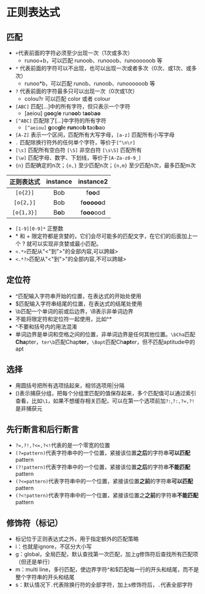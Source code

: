 # 正则表达式

## 匹配

- `+`代表前面的字符必须至少出现一次（1次或多次）
  - runoo+b，可以匹配 runoob、runooob、runoooooob 等
- `*` 代表前面的字符可以不出现，也可以出现一次或者多次（0次、或1次、或多次）
  - runoo*b，可以匹配 runob、runoob、runoooooob 等
- `?` 代表前面的字符最多只可以出现一次（0次或1次）
  - colou?r 可以匹配 color 或者 colour
- `[ABC]` 匹配[...]中的所有字符，但只表示一个字符
  - [aeiou] g**oo**gl**e** run**oo**b t**ao**b**ao**
- `[^ABC]` 匹配除了[...]中字符的所有字符
  - `[^aeiou]` **g**oo**gl**e **run**oo**b t**ao**b**ao
- `[A-Z]` 表示一个区间，匹配所有大写字母，`[a-z]` 匹配所有小写字母
- `.` 匹配除换行符外的任何单个字符，等价于`[^\n\r]`
- `[\s]` 匹配所有空白符 `[\S]` 非空白符 `[\s\S]` 匹配所有
- `[\w]` 匹配字母、数字、下划线，等价于`[A-Za-z0-9_]`
- `{n}` 匹配确定的n次；`{n,}` 至少匹配n次；`{n,m}` 至少匹配n次，最多匹配m次

| 正则表达式 | instance | instance2 |
|:---:|:---:|:---:|
|`[o{2}]`|Bob|f**oo**d|
|`[o{2,}]`|Bob|f**ooooo**d|
|`[o{1,3}]`|B**o**b|f**ooo**ood|

- `[1-9][0-9]*` 正整数
- \* 和 + 限定符都是贪婪的，它们会尽可能多的匹配文字，在它们的后面加上一个 ? 就可以实现非贪婪或最小匹配。
- `<.*>`匹配从"<"到">"的全部内容,可以跨越>
- `<.*?>`匹配从"<"到">"的全部内容,不可以跨越>

## 定位符

- \^匹配输入字符串开始的位置，在表达式的开始处使用
- \$匹配输入字符串结尾的位置，在表达式的结尾处使用
- \b匹配一个单词的前或后边界，\B表示非单词边界
- 不能将限定符和定位符一起使用，比如^*
- ^不要和括号内的用法混淆
- 单词边界是单词和空格之间的位置，非单词边界是任何其他位置。`\bCha`匹配**Cha**pter，`ter\b`匹配Chap**ter**，`\Bapt`匹配Ch**apt**er，但不匹配aptitude中的apt

## 选择

- 用圆括号把所有选项括起来，相邻选项用|分隔
- ()表示捕获分组，把每个分组里匹配的值保存起来，多个匹配值可以通过索引查看，比如`\1`，如果不想缓存相关匹配，可以在第一个选项前加`?:`,`?:,?=,?!`是非捕获元

## 先行断言和后行断言

- `?=,?!,?<=,?<!`代表的是一个零宽的位置
- `(?=pattern)`代表字符串中的一个位置，紧接该位置**之后**的字符串**可以匹配**pattern
- `(?!pattern)`代表字符串中的一个位置，紧接该位置**之后**的字符串**不能匹配**pattern
- `(?<=pattern)`代表字符串中的一个位置，紧接该位置**之前**的字符串**可以匹配**pattern
- `(?<!pattern)`代表字符串中的一个位置，紧接该位置之**之前**的字符串**不能匹配**pattern

## 修饰符（标记）

- 标记位于正则表达式之外，用于指定额外的匹配策略
- i：也就是ignore，不区分大小写
- g：global，全局匹配，默认查找第一次匹配，加上g修饰符后查找所有匹配项（但还是单行）
- m：multi line，多行匹配，使边界字符^和$匹配每一行的开头和结尾，而不是整个字符串的开头和结尾
- s：默认情况下`.`代表除换行符的全部字符，加上s修饰符后，`.`代表全部字符
